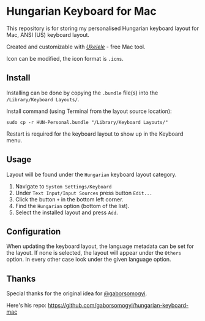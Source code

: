 # Hungarian Keyboard for Mac
This repository is for storing my personalised Hungarian keyboard layout for Mac, ANSI (US) keyboard layout.

Created and customizable with [*Ukelele*](https://software.sil.org/ukelele/) - free Mac tool.

Icon can be modified, the icon format is ```.icns```.

## Install
Installing can be done by copying the ```.bundle``` file(s) into the ```/Library/Keyboard Layouts/```.

Install command (using Terminal from the layout source location):
```
sudo cp -r HUN-Personal.bundle "/Library/Keyboard Layouts/"
```

Restart is required for the keyboard layout to show up in the Keyboard menu.

## Usage
Layout will be found under the ```Hungarian``` keyboard layout category.


1. Navigate to ```System Settings/Keyboard```
2. Under ```Text Input/Input Sources``` press button ```Edit...```
3. Click the button ```+``` in the bottom left corner.
4. Find the ```Hungarian``` option (bottom of the list).
5. Select the installed layout and press ```Add```.

## Configuration
When updating the keyboard layout, the language metadata can be set for the layout. If none is selected, the layout will appear under the ```Others``` option. In every other case look under the given language option.

## Thanks
Special thanks for the original idea for [@gaborsomogyi](https://github.com/gaborsomogyi).

Here's his repo: https://github.com/gaborsomogyi/hungarian-keyboard-mac
